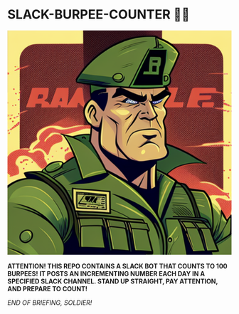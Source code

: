 # SLACK-BURPEE-COUNTER 🏋️‍♂️

![Logo](assets/logo.png)

**ATTENTION! THIS REPO CONTAINS A SLACK BOT THAT COUNTS TO 100 BURPEES! IT POSTS AN INCREMENTING NUMBER EACH DAY IN A SPECIFIED SLACK CHANNEL. STAND UP STRAIGHT, PAY ATTENTION, AND PREPARE TO COUNT!**

*END OF BRIEFING, SOLDIER!*
